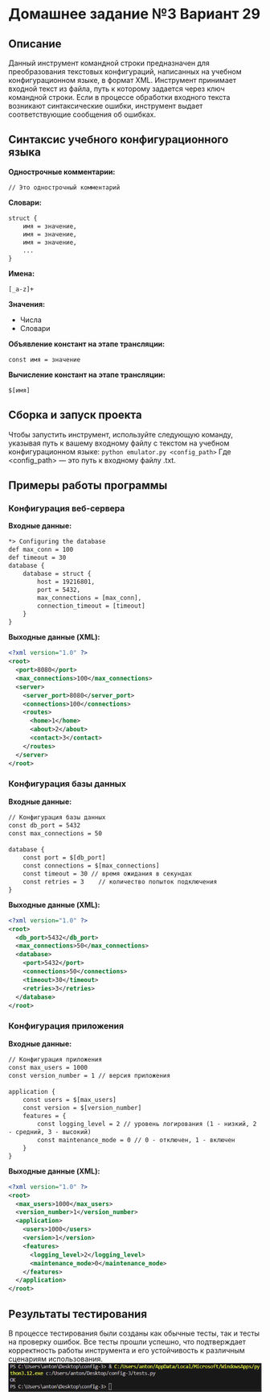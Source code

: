 
# Домашнее задание №3 Вариант 29

## Описание

Данный инструмент командной строки предназначен для преобразования текстовых конфигураций, написанных на учебном конфигурационном языке, в формат XML. Инструмент принимает входной текст из файла, путь к которому задается через ключ командной строки. Если в процессе обработки входного текста возникают синтаксические ошибки, инструмент выдает соответствующие сообщения об ошибках.

## Синтаксис учебного конфигурационного языка

**Однострочные комментарии:**
```
// Это однострочный комментарий
```

**Словари:**
```
struct {
    имя = значение,
    имя = значение,
    имя = значение,
    ...
}
```

**Имена:**
```
[_a-z]+
```

**Значения:**
- Числа
- Словари

**Объявление констант на этапе трансляции:**
```
const имя = значение
```

**Вычисление констант на этапе трансляции:**
```
$[имя]
```



## Сборка и запуск проекта

Чтобы запустить инструмент, используйте следующую команду, указывая путь к вашему входному файлу с текстом на учебном конфигурационном языке: `python emulator.py <config_path>` Где <config_path> — это путь к входному файлу .txt.

## Примеры работы программы

### Конфигурация веб-сервера
**Входные данные:**
```
*> Configuring the database
def max_conn = 100
def timeout = 30
database {
    database = struct {
        host = 19216801,
        port = 5432,
        max_connections = [max_conn],
        connection_timeout = [timeout]
    }
}
```
**Выходные данные (XML):**
```xml
<?xml version="1.0" ?>
<root>
  <port>8080</port>
  <max_connections>100</max_connections>
  <server>
    <server_port>8080</server_port>
    <connections>100</connections>
    <routes>
      <home>1</home>
      <about>2</about>
      <contact>3</contact>
    </routes>
  </server>
</root>
```

### Конфигурация базы данных
**Входные данные:**
```
// Конфигурация базы данных
const db_port = 5432
const max_connections = 50

database {
    const port = $[db_port]
    const connections = $[max_connections]
    const timeout = 30 // время ожидания в секундах
    const retries = 3    // количество попыток подключения
}
```
**Выходные данные (XML):**
```xml
<?xml version="1.0" ?>
<root>
  <db_port>5432</db_port>
  <max_connections>50</max_connections>
  <database>
    <port>5432</port>
    <connections>50</connections>
    <timeout>30</timeout>
    <retries>3</retries>
  </database>
</root>
```

### Конфигурация приложения
**Входные данные:**
```
// Конфигурация приложения
const max_users = 1000
const version_number = 1 // версия приложения

application {
    const users = $[max_users]
    const version = $[version_number]
    features = {
        const logging_level = 2 // уровень логирования (1 - низкий, 2 - средний, 3 - высокий)
        const maintenance_mode = 0 // 0 - отключен, 1 - включен
    }
}
```
**Выходные данные (XML):**
```xml
<?xml version="1.0" ?>
<root>
  <max_users>1000</max_users>
  <version_number>1</version_number>
  <application>
    <users>1000</users>
    <version>1</version>
    <features>
      <logging_level>2</logging_level>
      <maintenance_mode>0</maintenance_mode>
    </features>
  </application>
</root>
```

## Результаты тестирования
В процессе тестирования были созданы как обычные тесты, так и тесты на проверку ошибок. Все тесты прошли успешно, что подтверждает корректность работы инструмента и его устойчивость к различным сценариям использования.
![](https://github.com/AntoshkA-30I/config-3/blob/main/images/test.png)
